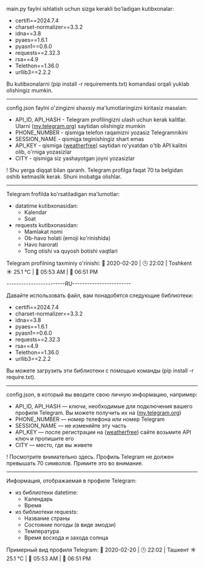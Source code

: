 main.py faylni ishlatish uchun sizga kerakli bo'ladigan kutibxonalar:

* certifi==2024.7.4
* charset-normalizer==3.3.2
* idna==3.8
* pyaes==1.6.1
* pyasn1==0.6.0
* requests==2.32.3
* rsa==4.9
* Telethon==1.36.0
* urllib3==2.2.2

Bu kutibxonalarni (pip install -r requirements.txt) komandasi orqali yuklab olishingiz mumkin.

-----------------------------------------------

config.json faylni o'zingizni shaxsiy ma'lumotlaringizni kiritasiz masalan:

* API_ID, API_HASH - Telegram profilingizni ulash uchun kerak kalitlar. Ularni ([my.telegram.org](https://my.telegram.org/auth)) saytidan olishingiz mumkin
* PHONE_NUMBER - qismiga telefon raqamizni yozasiz Telegramnikini
* SESSION_NAME - qismiga teginishingiz shart emas
* API_KEY - qismiga ([weatherfree](https://www.weatherapi.com/)) saytidan ro'yxatdan o'tib API kalitni olib, o'rniga yozasizlar
* CITY - qismiga siz yashayotgan joyni yozasizlar

! Shu yerga diqqat bilan qaranh. Telegram profilga faqat 70 ta belgidan oshib ketmaslik kerak. Shuni inobatga olishlar.

-----------------------------------------------

Telegram frofilda ko'rsatiladigan ma'lumotlar:

* datatime kutibxonasidan:
	+ Kalendar
	+ Soat
* requests kutibxonasidan:
	+ Mamlakat nomi
	+ Ob-havo holati (emoji ko'rinishida)
	+ Havo harorati
	+ Tong otishi va quyosh botishi vaqtlari

Telegram profilning taxminiy o'rinishi:
    📅 2020-02-20 | 🕒 22:02 | Toshkent ☀️ 25.1 °C | 🌅 05:53 AM | 🌇 06:51 PM

------------------------RU------------------------

Давайте использовать файл, вам понадобятся следующие библиотеки:

* certifi==2024.7.4
* charset-normalizer==3.3.2
* idna==3.8
* pyaes==1.6.1
* pyasn1==0.6.0
* requests==2.32.3
* rsa==4.9
* Telethon==1.36.0
* urllib3==2.2.2

Вы можете загрузить эти библиотеки с помощью команды (pip install -r require.txt).

-----------------------------------------------

config.json, в который вы вводите свою личную информацию, например:

* API_ID, API_HASH — ключи, необходимые для подключения вашего профиля Telegram. Вы можете получить их на ([my.telegram.org](https://my.telegram.org/auth))
* PHONE_NUMBER — номер телефона или номер Telegram
* SESSION_NAME — не изменяйте эту часть
* API_KEY — после регистрации на ([weatherfree](https://www.weatherapi.com/)) сайте возьмите API ключ и пропишите его
* CITY — место, где вы живете

! Посмотрите внимательно здесь. Профиль Telegram не должен превышать 70 символов. Примите это во внимание.

-----------------------------------------------

Информация, отображаемая в профиле Telegram:

* из библиотеки datetime:
	+ Календарь
	+ Время
* из библиотеки requests:
	+ Название страны
	+ Состояние погоды (в виде эмодзи)
	+ Температура
	+ Время восхода и захода солнца

Примерный вид профиля Telegram:
    📅 2020-02-20 | 🕒 22:02 | Ташкент ☀️ 25.1 °C | 🌅 05:53 AM | 🌇 06:51 PM

